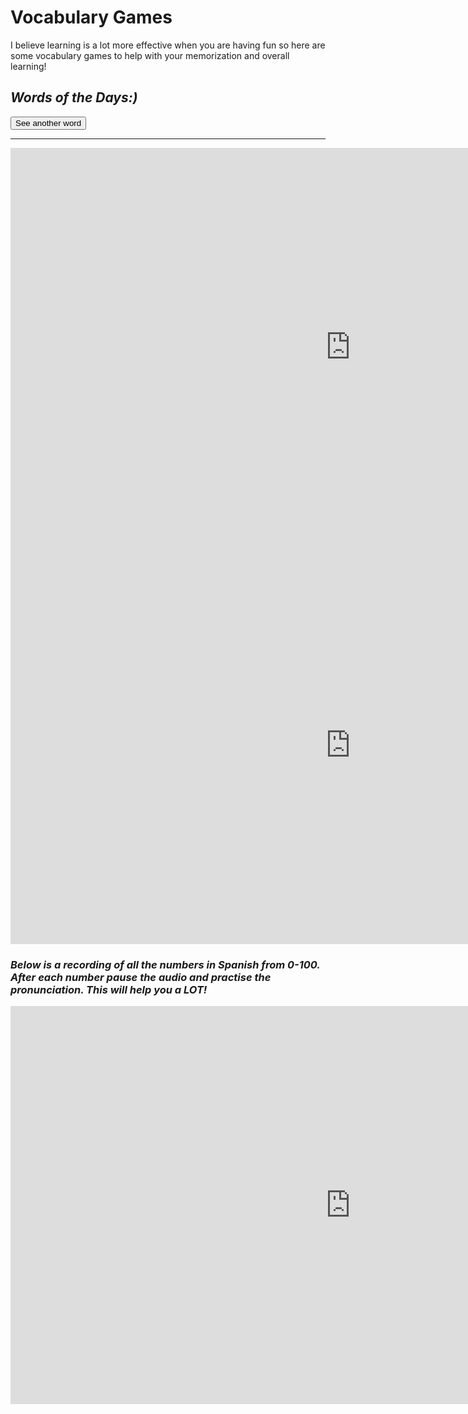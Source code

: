 <h1>Vocabulary Games</h1>
<p>I believe learning is a lot more effective when you are having fun so here are some vocabulary games to help with your memorization and overall learning!</p>


<h2><em>Words of the Days:)</em></h2>
<dl id="quote"></dl>
<!--<script src="script.js"></script>-->
<p><button onclick="loadQuote()">See another word</button></p>
<hr />

<script>
var idioms = [ 
'Lunes', 
'Martes', 
'Miércoles',    
'Jueves',
'Viernes',
'Sábado'
];

var examples = [
'Translation: <i> Monday.</i>', 
'Translation: <i> Tuesday.</i>', 
'Translation: <i> Wednesday.</i>',
'Translation: <i> Thursday.</i>',
'Translation: <i> Friday.</i>',
'Translation: <i> Saturday.</i>'

];

var quoteNo;
var idiomNo;
function loadQuote() {
    idiomNo = Math.floor(Math.random() * (idioms.length));
    if(idiomNo !== quoteNo) {
    //alert(quotes[quoteNo]);
    	document.getElementById("quote").innerHTML = "<dt>" + idioms[idiomNo] + "</dt>" + "<dd>" + examples[idiomNo] + "</dd>";
   	quoteNo = idiomNo;
    	return quoteNo;
    	}
    	else {
    	loadQuote();
    	}
	}
loadQuote();
</script>
<iframe src="https://amayazemmanuel.h5p.com/content/1291194507686359497/embed" width="1088" height="637" frameborder="0" allowfullscreen="allowfullscreen" allow="geolocation *; microphone *; camera *; midi *; encrypted-media *"></iframe><script src="https://amayazemmanuel.h5p.com/js/h5p-resizer.js" charset="UTF-8"></script>

<iframe src="https://amayazemmanuel.h5p.com/content/1291217370654367327/embed" width="1088" height="637" frameborder="0" allowfullscreen="allowfullscreen" allow="geolocation *; microphone *; camera *; midi *; encrypted-media *"></iframe><script src="https://amayazemmanuel.h5p.com/js/h5p-resizer.js" charset="UTF-8"></script>

<h3><em>Below is a recording of all the numbers in Spanish from 0-100. After each number pause the audio and practise the pronunciation. This will help you a LOT!</em></h3>
<iframe src="https://amayazemmanuel.h5p.com/content/1291217393792543957/embed" width="1088" height="637" frameborder="0" allowfullscreen="allowfullscreen" allow="geolocation *; microphone *; camera *; midi *; encrypted-media *"></iframe><script src="https://amayazemmanuel.h5p.com/js/h5p-resizer.js" charset="UTF-8"></script>
